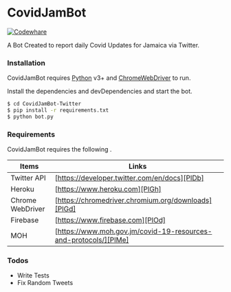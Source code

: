 # CovidJamBot
[![Codewhare](https://pbs.twimg.com/profile_images/1305344934283825152/KcGiYkMm_200x200.png)](https://codewhare.com)


A Bot Created to report daily Covid Updates for Jamaica via Twitter.

### Installation

CovidJamBot requires [Python](https://www.python.org/) v3+ and [ChromeWebDriver](https://chromedriver.chromium.org/downloads) to run.

Install the dependencies and devDependencies and start the bot.

```sh
$ cd CovidJamBot-Twitter
$ pip install -r requirements.txt
$ python bot.py
```


### Requirements

CovidJamBot requires the following .

| Items | Links |
| ------ | ------ |
| Twitter API | [https://developer.twitter.com/en/docs][PlDb] |
| Heroku | [https://www.heroku.com][PlGh] |
| Chrome WebDriver | [https://chromedriver.chromium.org/downloads][PlGd] |
| Firebase | [https://www.firebase.com][PlOd] |
| MOH | [https://www.moh.gov.jm/covid-19-resources-and-protocols/][PlMe] |

### Todos

 - Write Tests
 - Fix Random Tweets







